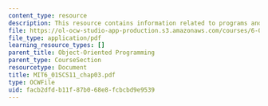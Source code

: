 ```yaml
---
content_type: resource
description: This resource contains information related to programs and data.
file: https://ol-ocw-studio-app-production.s3.amazonaws.com/courses/6-01sc-introduction-to-electrical-engineering-and-computer-science-i-spring-2011/facb2dfdb11f87b068e8fcbcbd9e9539_MIT6_01SCS11_chap03.pdf
file_type: application/pdf
learning_resource_types: []
parent_title: Object-Oriented Programming
parent_type: CourseSection
resourcetype: Document
title: MIT6_01SCS11_chap03.pdf
type: OCWFile
uid: facb2dfd-b11f-87b0-68e8-fcbcbd9e9539
---
```

